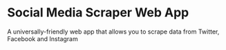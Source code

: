 # Social Media Scraper Web App
A universally-friendly web app that allows you to scrape data from Twitter, Facebook and Instagram
